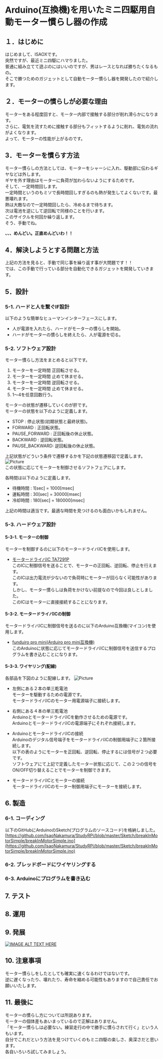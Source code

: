 # Arduino(互換機)を用いたミニ四駆用自動モーター慣らし器の作成

## １．はじめに
はじめまして、ISAOXです。  
突然ですが、最近ミニ四駆にハマりました。  
普通に組み立てて遊ぶのにはいいのですが、男はレースとなれば勝ちたくなるもの。  
そこで勝つためのガジェットとして自動モーター慣らし器を開発したので紹介します。  

## ２．モーターの慣らしが必要な理由
モーターをある程度回すと、モーター内部で接触する部分が削れ滑らかになります。  
さらに、電気を流すために接触する部分もフィットするように削れ、電気の流れがよくなります。  
よって、モーターの性能が上がるのです。  

## 3．モーターを慣らす方法
モーター慣らしの方法としては、モーターをシャーシに入れ、駆動部に伝わるギヤなどは外します。  
ギヤを外す理由はモーターに負荷が加わらないようにするためです。  
そして、一定時間回します。  
一定時間というのもミソで長時間回しすぎるのも熱が発生してよくないです。最悪壊れます。  
熱は大敵なので一定時間回したら、冷めるまで待ちます。  
次は電池を逆にして逆回転で同様のことを行います。  
このサイクルを何回か繰り返します。  
そう、手動でね。  

**、、、めんどい。正直めんどいわ！！**

## 4．解決しようとする問題と方法
上記の方法を見ると、手動で同じ事を繰り返す事が大問題です！！  
では、この手動で行っている部分を自動化できるガジェットを開発していきます。  

## 5．設計  
### 5-1. ハードと人を繋ぐIF設計
以下のような簡単なヒューマンインターフェースにします。
* 人が電源を入れたら、ハードがモーターの慣らしを開始。
* ハードがモーターの慣らしを終えたら、人が電源を切る。

### 5-2. ソフトウェア設計
モーター慣らし方法をまとめると以下です。
 1. モーターを一定時間 正回転させる。  
 2. モーターを一定時間 止めて休ませる。  
 3. モーターを一定時間 逆回転させる。  
 4. モーターを一定時間 止めて休ませる。  
 5. 1～4を任意回数行う。  

モーターの状態が遷移していくのが肝です。  
モーターの状態を以下のように定義します。  
* STOP	        : 停止状態(初期状態と最終状態)。
* FORWARD	    : 正回転状態。
* PAUSE_FORWARD	: 正回転後の休止状態。
* BACKWARD	    : 逆回転状態。
* PAUSE_BACKWARD: 逆回転後の休止状態。

上記状態がどういう条件で遷移するかを下記の状態遷移図で定義します。  
![Picture](https://github.com/IsaoNakamura/StudyRPi/blob/wrkDocBreakInMotor/Doc/StudyMenu/BreakInMotorUsingArduino/AutoBreakInMotor_UML-StateMachine.png?raw=true)  
この状態に応じてモーターを制御させるソフトフェアにします。  

各時間は以下のように定義します。  
* 待機時間  :   1[sec] =   1000[msec]
* 運転時間  :  30[sec] =  30000[msec]
* 冷却時間  : 180[sec] = 180000[msec]  

上記の時間は適当です。最適な時間を見つけるのも面白いかもしれません。  

### 5-3. ハードウェア設計
#### 5-3-1. モーターの制御
モーターを制御するのに以下のモータードライバICを使用します。  
* [モータードライバIC TA7291P](http://akizukidenshi.com/download/ta7291p.pdf)  
このICに制御信号を送ることで、モーターの正回転、逆回転、停止を行えます。  
このICは出力電流が少ないので負荷時にモーターが回らなく可能性があります。  
しかし、モーター慣らしは負荷をかけない前提なので今回は良しとしました。  
このICはモーターに直接接続することになります。  

#### 5-3-2. モータードライバICの制御
モータードライバICに制御信号を送るのに以下のArduino互換機(マイコン)を使用します。  
* [funduiro pro mini(Arduiro pro mini互換機)](http://ja.aliexpress.com/item/Free-Shipping-new-version-5pcs-lot-Pro-Mini-328-Mini-ATMEGA328-5V-16MHz-for-Arduino/1656644616.html?adminSeq=220352482&shopNumber=1022067)  
このArduinoに状態に応じてモータードライバICに制御信号を送信するプログラムを書き込むことになります。  

#### 5-3-3. ワイヤリング(配線)
各部品を下図のように配線します。
![Picture](https://github.com/IsaoNakamura/StudyRPi/blob/wrkDocBreakInMotor/Doc/Wiring/Arduino_AutoBreakInMotor/BreakInMotor_bread.png?raw=true)  
* 左側にある２本の単三乾電池  
モーターを駆動するための電源です。  
モータードライバICのモーター用電源端子に接続します。  

* 右側にある４本の単三乾電池  
ArduinoとモータードライバICを動作させるための電源です。  
ArduinoとモータードライバICの電源端子にそれぞれ接続します。  

* ArduinoとモータードライバICの接続  
Arduinoのデジタル信号端子をモータードライバICの制御用端子に２箇所接続します。  
以下の表のようにモーターを正回転、逆回転、停止するには信号が２つ必要です。  
ソフトウェアにて上記で定義したモーター状態に応じて、この２つの信号をON/OFF切り替えることでモーターを制御できます。  


* モータードライバICとモーターの接続  
モータードライバICのモーター制御用端子にモーターを接続します。  




## 6. 製造
### 6-1. コーディング
以下のGitHubにArduinoのSketch(プログラムのソースコード)を格納しました。  
[https://github.com/IsaoNakamura/StudyRPi/blob/master/Sketch/breakInMotorSimple/breakInMotorSimple.ino](https://github.com/IsaoNakamura/StudyRPi/blob/master/Sketch/breakInMotorSimple/breakInMotorSimple.ino)  

### 6-2. ブレッドボードにワイヤリングする

### 6-3. Arduinoにプログラムを書き込む

## 7. テスト

## 8. 運用

## 9. 発展
[![IMAGE ALT TEXT HERE](http://img.youtube.com/vi/YOUTUBE_VIDEO_ID_HERE/0.jpg)](http://www.youtube.com/watch?v=YOUTUBE_VIDEO_ID_HERE)

## 10. 注意事項
モーター慣らしをしたとしても確実に速くなるわけではないです。  
逆に遅くなったり、壊れたり、寿命を縮める可能性もありますので自己責任でお願いいたします。

## 11. 最後に
モーターの慣らし方については所説あります。  
モーターの個体差もあいまっているので正解はありません。  
「モーター慣らしは必要ない。練習走行の中で勝手に慣らされて行く」という人もいます。  
自分でこれだという方法を見つけていくのもミニ四駆の楽しさ、奥深さだと思います。  
各自いろいろ試してみましょう。  
